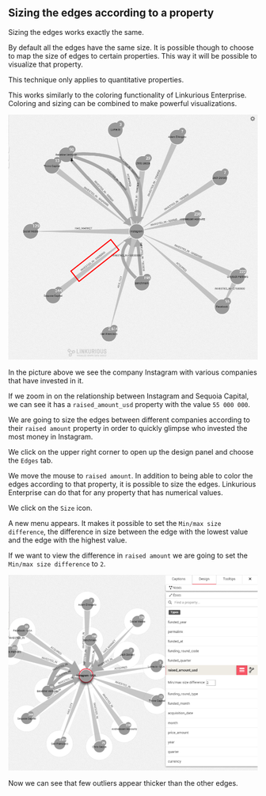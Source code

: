 ## Sizing the edges according to a property

Sizing the edges works exactly the same.

By default all the edges have the same size. It is possible though to choose to map the size of edges to certain properties. This way it will be possible to visualize that property.

This technique only applies to quantitative properties.

This works similarly to the coloring functionality of Linkurious Enterprise. Coloring and sizing can be combined to make powerful visualizations.

![](PriceZoom.png)

In the picture above we see the company Instagram with various companies that have invested in it.

If we zoom in on the relationship between Instagram and Sequoia Capital, we can see it has a ```raised_amount_usd``` property with the value ```55 000 000```.

We are going to size the edges between different companies according to their ```raised amount``` property in order to quickly glimpse who invested the most money in Instagram.

We click on the upper right corner to open up the design panel and choose the ```Edges``` tab.

We move the mouse to ```raised amount```. In addition to being able to color the edges according to that property, it is possible to size the edges. Linkurious Enterprise can do that for any property that has numerical values.

We click on the ```Size``` icon.

A new menu appears. It makes it possible to set the ```Min/max size difference```, the difference in size between the edge with the lowest value and the edge with the highest value.

If we want to view the difference in ```raised amount``` we are going to set the ```Min/max size difference``` to ```2```.

![](TailleEdges.png)

Now we can see that few outliers appear thicker than the other edges.



